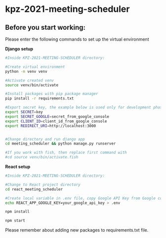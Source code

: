 # kpz-2021-meeting-scheduler

## Before you start working:
Please enter the following commands to set up the virtual environment

**Django setup**
```sh
#Inside KPZ-2021-MEETING-SCHEDULER directory:

#Create virtual environment
python -m venv venv

#Activate created venv
source venv/bin/activate

#Install packages with pip package manager
pip install -r requirements.txt

#Export secret key, the example below is used only for development phase and should not be used in production
export SECRET=key
export SECRET_GOOGLE=secret_from_google_console
export CLIENT_ID=client_id_from_google_console
export REDIRECT_URI=http://localhost:3000


#Change directory and run django app
cd meeting_scheduler && python manage.py runserver

#If you work with fish, then replace first command with
#cd source venv/bin/activate.fish
```

**React setup**
```sh
#Inside KPZ-2021-MEETING-SCHEDULER directory:

#Change to React project directory
cd react_meeting_scheduler

#Create local variable in .env file, copy Google API Key from Google console  
echo REACT_APP_GOOGLE_KEY=your_google_api_key > .env

npm install

npm start
```

Please remember about adding new packages to requirements.txt file.

